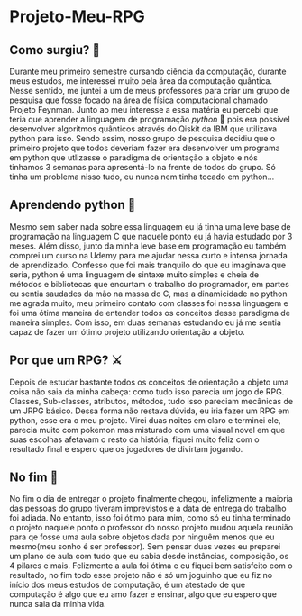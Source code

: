 # Projeto-Meu-RPG
## Como surgiu? 🤔
Durante meu primeiro semestre cursando ciência da computação, durante meus estudos, me interessei muito pela área da computação quântica. Nesse sentido, me juntei a um de meus professores para criar um grupo de pesquisa que fosse focado na área de física computacional chamado Projeto Feynman. Junto ao meu interesse a essa matéria eu percebi que teria que aprender a linguagem de programação *python* 🐍 pois era possível desenvolver algoritmos quânticos através do Qiskit da IBM que utilizava python para isso. Sendo assim, nosso grupo de pesquisa decidiu que o primeiro projeto que todos deveriam fazer era desenvolver um programa em python que utlizasse o paradigma de orientação a objeto e nós tinhamos 3 semanas para apresentá-lo na frente de todos do grupo. Só tinha um problema nisso tudo, eu nunca nem tinha tocado em python...

## Aprendendo python 🐍
Mesmo sem saber nada sobre essa linguagem eu já tinha uma leve base de programação na linguagem C que naquele ponto eu já havia estudado por 3 meses. Além disso, junto da minha leve base em programação eu também comprei um curso na Udemy para me ajudar nessa curto e intensa jornada de aprendizado. Confesso que foi mais tranquilo do que eu imaginava que seria, python é uma linguagem de sintaxe muito simples e cheia de métodos e bibliotecas que encurtam o trabalho do programador, em partes eu sentia saudades da mão na massa do C, mas a dinamicidade no python me agrada muito, meu primeiro contato com classes foi nessa linguagem e foi uma ótima maneira de entender todos os conceitos desse paradigma de maneira simples. Com isso, em duas semanas estudando eu já me sentia capaz de fazer um ótimo projeto utilizando orientação a objeto.

## Por que um RPG? ⚔️
Depois de estudar bastante todos os conceitos de orientação a objeto uma coisa não saia da minha cabeça: como tudo isso parecia um jogo de RPG. Classes, Sub-classes, atributos, métodos, tudo isso pareciam mecânicas de um JRPG básico. Dessa forma não restava dúvida, eu iria fazer um RPG em python, esse era o meu projeto. Virei duas noites em claro e terminei ele, parecia muito com pokemon mas misturado com uma visual novel em que suas escolhas afetavam o resto da história, fiquei muito feliz com o resultado final e espero que os jogadores de divirtam jogando.

## No fim 🦆
No fim o dia de entregar o projeto finalmente chegou, infelizmente a maioria das pessoas do grupo tiveram imprevistos e a data de entrega do trabalho foi adiada. No entanto, isso foi ótimo para mim, como só eu tinha terminado o projeto naquele ponto o professor do nosso projeto mudou aquela reunião para qe fosse uma aula sobre objetos dada por ninguêm menos que eu mesmo(meu sonho é ser professor). Sem pensar duas vezes eu preparei um plano de aula com tudo que eu sabia desde instâncias, composição, os 4 pilares e mais. Felizmente a aula foi ótima e eu fiquei bem satisfeito com o resultado, no fim todo esse projeto não é só um joguinho que eu fiz no início dos meus estudos de computação, é um atestado de que computação é algo que eu amo fazer e ensinar, algo que eu espero que nunca saia da minha vida.
